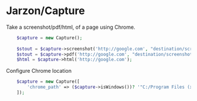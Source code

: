 # Jarzon/Capture

Take a screenshot/pdf/html, of a page using Chrome.

```php
    $capture = new Capture();
    
    $stout = $capture->screenshot('http://google.com', "destination/screenshot.png");
    $stout = $capture->pdf('http://google.com', "destination/screenshot.pdf");
    $html = $capture->html('http://google.com');
```

Configure Chrome location
```php
    $capture = new Capture([
        'chrome_path' => ($capture->isWindows())? '"C:/Program Files (x86)/Google/Chrome/Application/chrome.exe"': '/usr/bin/google-chrome'
    ]);
```